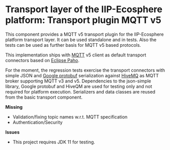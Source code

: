# Transport layer of the IIP-Ecosphere platform: Transport plugin MQTT v5

This component provides a MQTT v5 transport plugin for the IIP-Ecosphere platform transport layer. It can be used
standalone and in tests. Also the tests can be used as further basis for MQTT v5 based protocols.

This implementation ships with [MQTT](https://mqtt.org/) v5 client as default transport connectors based on 
[Eclipse Paho](https://www.eclipse.org/paho/).

For the moment, the regression tests exercise the transport connectors with simple JSON and [Google protobuf](https://developers.google.com/protocol-buffers) serialization against [HiveMQ](https://www.hivemq.com) as MQTT broker 
supporting MQTT v3 and v5. Dependencies to the json-simple library, Google protobuf and HiveQM are used for testing 
only and not required for platform execution. Serializers and data classes are reused from the basic transport 
component. 

**Missing**
- Validation/fixing topic names w.r.t. MQTT specification
- Authentication/Security

**Issues**
- This project requires JDK 11 for testing.

